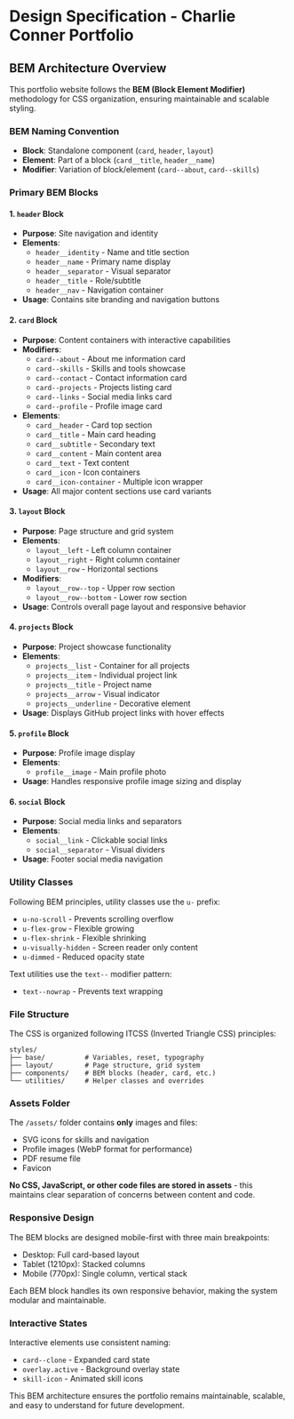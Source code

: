 # Design Specification - Charlie Conner Portfolio

## BEM Architecture Overview

This portfolio website follows the **BEM (Block Element Modifier)** methodology for CSS organization, ensuring maintainable and scalable styling.

### BEM Naming Convention

- **Block**: Standalone component (`card`, `header`, `layout`)
- **Element**: Part of a block (`card__title`, `header__name`) 
- **Modifier**: Variation of block/element (`card--about`, `card--skills`)

### Primary BEM Blocks

#### 1. `header` Block
- **Purpose**: Site navigation and identity
- **Elements**: 
  - `header__identity` - Name and title section
  - `header__name` - Primary name display
  - `header__separator` - Visual separator
  - `header__title` - Role/subtitle
  - `header__nav` - Navigation container
- **Usage**: Contains site branding and navigation buttons

#### 2. `card` Block  
- **Purpose**: Content containers with interactive capabilities
- **Modifiers**:
  - `card--about` - About me information card
  - `card--skills` - Skills and tools showcase  
  - `card--contact` - Contact information card
  - `card--projects` - Projects listing card
  - `card--links` - Social media links card
  - `card--profile` - Profile image card
- **Elements**:
  - `card__header` - Card top section
  - `card__title` - Main card heading
  - `card__subtitle` - Secondary text
  - `card__content` - Main content area
  - `card__text` - Text content
  - `card__icon` - Icon containers
  - `card__icon-container` - Multiple icon wrapper
- **Usage**: All major content sections use card variants

#### 3. `layout` Block
- **Purpose**: Page structure and grid system
- **Elements**:
  - `layout__left` - Left column container
  - `layout__right` - Right column container
  - `layout__row` - Horizontal sections
- **Modifiers**:
  - `layout__row--top` - Upper row section
  - `layout__row--bottom` - Lower row section
- **Usage**: Controls overall page layout and responsive behavior

#### 4. `projects` Block
- **Purpose**: Project showcase functionality
- **Elements**:
  - `projects__list` - Container for all projects
  - `projects__item` - Individual project link
  - `projects__title` - Project name
  - `projects__arrow` - Visual indicator
  - `projects__underline` - Decorative element
- **Usage**: Displays GitHub project links with hover effects

#### 5. `profile` Block
- **Purpose**: Profile image display
- **Elements**:
  - `profile__image` - Main profile photo
- **Usage**: Handles responsive profile image sizing and display

#### 6. `social` Block
- **Purpose**: Social media links and separators
- **Elements**:
  - `social__link` - Clickable social links
  - `social__separator` - Visual dividers
- **Usage**: Footer social media navigation

### Utility Classes

Following BEM principles, utility classes use the `u-` prefix:

- `u-no-scroll` - Prevents scrolling overflow
- `u-flex-grow` - Flexible growing
- `u-flex-shrink` - Flexible shrinking  
- `u-visually-hidden` - Screen reader only content
- `u-dimmed` - Reduced opacity state

Text utilities use the `text--` modifier pattern:
- `text--nowrap` - Prevents text wrapping

### File Structure

The CSS is organized following ITCSS (Inverted Triangle CSS) principles:

```
styles/
├── base/          # Variables, reset, typography
├── layout/        # Page structure, grid system
├── components/    # BEM blocks (header, card, etc.)
└── utilities/     # Helper classes and overrides
```

### Assets Folder

The `/assets/` folder contains **only** images and files:
- SVG icons for skills and navigation
- Profile images (WebP format for performance)
- PDF resume file
- Favicon

**No CSS, JavaScript, or other code files are stored in assets** - this maintains clear separation of concerns between content and code.

### Responsive Design

The BEM blocks are designed mobile-first with three main breakpoints:
- Desktop: Full card-based layout
- Tablet (1210px): Stacked columns
- Mobile (770px): Single column, vertical stack

Each BEM block handles its own responsive behavior, making the system modular and maintainable.

### Interactive States

Interactive elements use consistent naming:
- `card--clone` - Expanded card state
- `overlay.active` - Background overlay state
- `skill-icon` - Animated skill icons

This BEM architecture ensures the portfolio remains maintainable, scalable, and easy to understand for future development.
